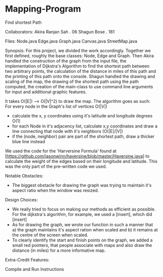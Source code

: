 # Mapping-Program
Find shortest Path 

Collaborators:
Akira Ranjan Sah . 06
Shagun Bose . 181

Files:
Node.java
Edge.java
Graph.java
Canvas.java
StreetMap.java

Synopsis:
For this project, we divided the work accordingly. Together we first defined, roughly the base classes: Node, Edge and Graph. Then Akira handled the construction of the graph from the input file, the implementation of Dijkstra's Algorithm to find the shortest path between two arbitrary points, the calculation of the distance in miles of this path and the printing of this path onto the console. Shagun handled the drawing and scaling of the map, the drawing of the shortest path using the path computed, the creation of the main-class to use command line arguments for input and additional graphic features.  

It takes O(|E|) --> O(|V|^2) to draw the map. The algorithm goes as such: 
For every node in the Graph's list of vertices O(|V|)
- calculate the x, y coordinates using it's latitude and longitude degrees O(1)
- for each Node in it's adjacency list, calculate x,y coordinates and draw a line connecting that node with it's neighbors (O(|E|/|V|)
- if the (node, neighbor) pair are part of the shortest path, draw a thicker blue line instead


We used the code for the 'Harversine Formula' found at [https://github.com/jasonwinn/haversine/blob/master/Haversine.java] to calculate the weight of the edges based on their longitude and latitude. This was the only part of the pre-written code we used.

Notable Obstacles:
- The biggest obstacle for drawing the graph was trying to maintain it's aspect ratio when the window was resized. 

Design Choices:
- We really tried to focus on making our methods as efficient as possible. For the dijkstra's algorithm, for example, we used a [insert], which did [insert]
- As for drawing the graph, we wrote our function in such a manner that a) the graph maintains it's aspect ration when scaled and b) it remains at the centre of the screen when scaled. 
- To clearly identify the start and finish points on the graph, we added a small red pointers, that people associate with maps and also draw the distance (in miles) for a more informative map. 

Extra-Credit Features: 


Compile and Run Instructions

